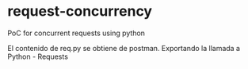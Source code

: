# request-concurrency
PoC for concurrent requests using python

El contenido de req.py se obtiene de postman. Exportando la llamada a Python - Requests
